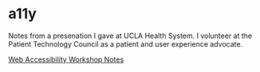 # a11y
Notes from a presenation I gave at UCLA Health System. I volunteer at the Patient Technology Council as a patient and user experience advocate.

[Web Accessibility Workshop Notes](workshop-notes.md)
